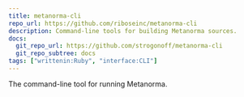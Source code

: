 ```yaml
---
title: metanorma-cli
repo_url: https://github.com/riboseinc/metanorma-cli
description: Command-line tools for building Metanorma sources.
docs:
  git_repo_url: https://github.com/strogonoff/metanorma-cli
  git_repo_subtree: docs
tags: ["writtenin:Ruby", "interface:CLI"]
---
```


The command-line tool for running Metanorma.
